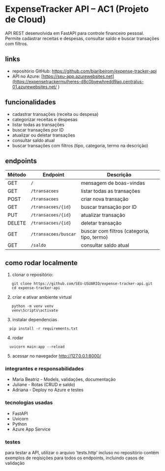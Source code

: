 # ExpenseTracker API – AC1 (Projeto de Cloud)

API REST desenvolvida em FastAPI para controle financeiro pessoal.  
Permite cadastrar receitas e despesas, consultar saldo e buscar transações com filtros.

## links 
- repositório GitHub: https://github.com/biaribeirom/expense-tracker-api
- API no Azure: [https://seu-app.azurewebsites.net](https://expensetrackermulheres-d8c0byewhredd9aq.centralus-01.azurewebsites.net/ )

## funcionalidades
- cadastrar transações (receita ou despesa)
- categorizar receitas e despesas
- listar todas as transações
- buscar transações por ID
- atualizar ou deletar transações
- consultar saldo atual
- buscar transações com filtros (tipo, categoria, termo na descrição)

## endpoints

| Método | Endpoint | Descrição |
|--------|----------|-----------|
| GET | `/` | mensagem de boas-vindas |
| GET | `/transacoes` | listar todas as transações |
| POST | `/transacoes` | criar nova transação |
| GET | `/transacoes/{id}` | buscar transação por ID |
| PUT | `/transacoes/{id}` | atualizar transação |
| DELETE | `/transacoes/{id}` | deletar transação |
| GET | `/transacoes/buscar` | buscar com filtros (categoria, tipo, termo) |
| GET | `/saldo` | consultar saldo atual |

## como rodar localmente

1. clonar o repositório:
```
   git clone https://github.com/SEU-USUARIO/expense-tracker-api.git
   cd expense-tracker-api
```

2. criar e ativar ambiente virtual 
```
   python -m venv venv
   venv\Scripts\activate
```
3. instalar dependencias
```
  pip install -r requirements.txt
```
4. rodar 
```
  uvicorn main:app --reload
```
5. acessar no navegador 
    http://127.0.0.1:8000/


### integrantes e responsabilidades 
- Maria Beatriz - Models, validações, documentação
- Juliane - Rotas (CRUD e saldo)
- Adriana - Deploy no Azure e testes

### tecnologias usadas
- FastAPI 
- Uvicorn
- Python 
- Azure App Service

### testes
para testar a API, utilizar o arquivo 'tests.http' incluso no repositório 
contém exemplos de reqisições para todos os endpoints, incluindo casos de validação 


